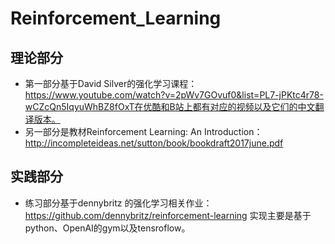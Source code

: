 # Reinforcement_Learning

## 理论部分
- 第一部分基于David Silver的强化学习课程：https://www.youtube.com/watch?v=2pWv7GOvuf0&list=PL7-jPKtc4r78-wCZcQn5IqyuWhBZ8fOxT在优酷和B站上都有对应的视频以及它们的中文翻译版本。
- 另一部分是教材Reinforcement Learning: An Introduction：http://incompleteideas.net/sutton/book/bookdraft2017june.pdf

## 实践部分
- 练习部分基于dennybritz 的强化学习相关作业：https://github.com/dennybritz/reinforcement-learning 实现主要是基于python、OpenAI的gym以及tensroflow。
